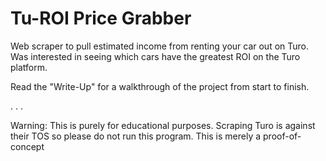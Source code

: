 # Tu-ROI Price Grabber
Web scraper to pull estimated income from renting your car out on Turo. Was interested in seeing which cars have the greatest ROI on the Turo platform.

Read the "Write-Up" for a walkthrough of the project from start to finish.

.
.
.

Warning: This is purely for educational purposes. Scraping Turo is against their TOS so please do not run this program. This is merely a proof-of-concept

